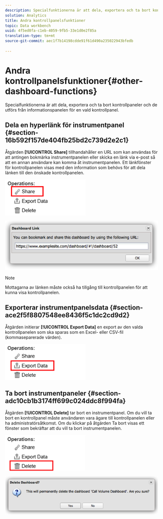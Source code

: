```yaml
---
description: Specialfunktionerna är att dela, exportera och ta bort kontrollpaneler och de utförs från informationspanelen för en vald kontrollpanel.
solution: Analytics
title: Andra kontrollpanelsfunktioner
topic: Data workbench
uuid: 4f5ed0fa-c1eb-4059-9fb5-33e1d0e2f85a
translation-type: tm+mt
source-git-commit: aec1f7b14198cdde91f61d490a235022943bfedb

---
```



# Andra kontrollpanelsfunktioner{#other-dashboard-functions}

Specialfunktionerna är att dela, exportera och ta bort kontrollpaneler och de utförs från informationspanelen för en vald kontrollpanel.

## Dela en hyperlänk för instrumentpanel {#section-16b592f157de404fb25bd2c739d2e2c1}

Åtgärden **[!UICONTROL Share]** tillhandahåller en URL som kan användas för att antingen bokmärka instrumentpanelen eller skicka en länk via e-post så att en annan användare kan komma åt instrumentpanelen. Ett länkfönster för kontrollpanelen visas med den information som behövs för att dela länken till den önskade kontrollpanelen.

![](assets/share.png)

![](assets/dashboard_link.png)

>[!NOTE]
>
>Mottagarna av länken måste också ha tillgång till kontrollpanelen för att kunna visa kontrollpanelen.

## Exporterar instrumentpanelsdata {#section-ace2f5f8807548ee8436f5c1dc2cd9d2}

Åtgärden initierar **[!UICONTROL Export Data]** en export av den valda kontrollpanelen som ska sparas som en Excel- eller CSV-fil (kommaseparerade värden).

![](assets/export_data.png)

## Ta bort instrumentpaneler {#section-adc10cb1b3174ff699c024ddc8f994fa}

Åtgärden **[!UICONTROL Delete]** tar bort en instrumentpanel. Om du vill ta bort en kontrollpanel måste användaren vara ägare till kontrollpanelen eller ha administratörsåtkomst. Om du klickar på åtgärden Ta bort visas ett fönster som bekräftar att du vill ta bort instrumentpanelen.

![](assets/delete.png)

![](assets/delete2.png)

